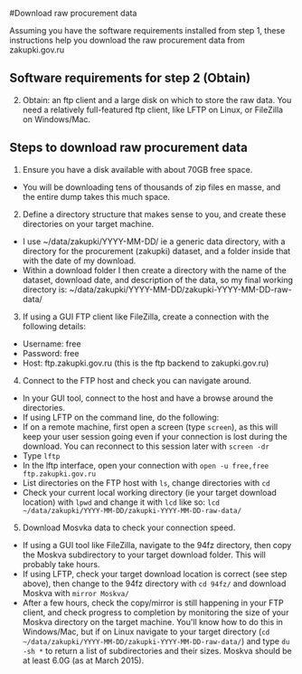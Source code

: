 #Download raw procurement data

Assuming you have the software requirements installed from step 1, these instructions help you download the raw procurement data from zakupki.gov.ru

## Software requirements for step 2 (Obtain)
2. Obtain: an ftp client and a large disk on which to store the raw data. You need a relatively full-featured ftp client, like LFTP on Linux, or FileZilla on Windows/Mac.

## Steps to download raw procurement data

1. Ensure you have a disk available with about 70GB free space.
  * You will be downloading tens of thousands of zip files en masse, and the entire dump takes this much space.

2. Define a directory structure that makes sense to you, and create these directories on your target machine.
  * I use ~/data/zakupki/YYYY-MM-DD/ ie a generic data directory, with a directory for the procurement (zakupki) dataset, and a folder inside that with the date of my download.
  * Within a download folder I then create a directory with the name of the dataset, download date, and description of the data, so my final working directory is: ~/data/zakupki/YYYY-MM-DD/zakupki-YYYY-MM-DD-raw-data/

3. If using a GUI FTP client like FileZilla, create a connection with the following details:
  * Username: free
  * Password: free
  * Host: ftp.zakupki.gov.ru (this is the ftp backend to zakupki.gov.ru)
  
4. Connect to the FTP host and check you can navigate around.
  * In your GUI tool, connect to the host and have a browse around the directories.
  * If using LFTP on the command line, do the following:
   * If on a remote machine, first open a screen (type `screen`), as this will keep your user session going even if your connection is lost during the download. You can reconnect to this session later with `screen -dr`
   * Type `lftp`
   * In the lftp interface, open your connection with `open -u free,free ftp.zakupki.gov.ru`
   * List directories on the FTP host with `ls`, change directories with `cd`
   * Check your current local working directory (ie your target download location) with `lpwd` and change it with `lcd` like so: `lcd ~/data/zakupki/YYYY-MM-DD/zakupki-YYYY-MM-DD-raw-data/`
   
5. Download Mosvka data to check your connection speed.
  * If using a GUI tool like FileZilla, navigate to the 94fz directory, then copy the Moskva subdirectory to your target download folder. This will probably take hours.
  * If using LFTP, check your target download location is correct (see step above), then change to the 94fz directory with `cd 94fz/` and download Moskva with `mirror Moskva/`
  * After a few hours, check the copy/mirror is still happening in your FTP client, and check progress to completion by monitoring the size of your Moskva directory on the target machine. You'll know how to do this in Windows/Mac, but if on Linux navigate to your target directory (`cd ~/data/zakupki/YYYY-MM-DD/zakupki-YYYY-MM-DD-raw-data/`) and type `du -sh *` to return a list of subdirectories and their sizes. Moskva should be at least 6.0G (as at March 2015).


